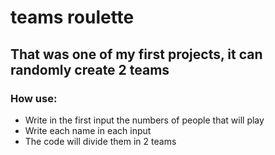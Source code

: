 # teams roulette
 
## That was one of my first projects, it can randomly create 2 teams

### How use:

+ Write in the first input the numbers of people that will play
+ Write each name in each input
+ The code will divide them in 2 teams
